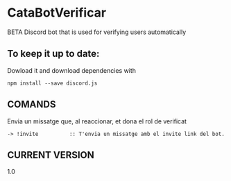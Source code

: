 # CataBotVerificar
BETA Discord bot that is used for verifying users automatically

## To keep it up to date:

Dowload it and download dependencies with
``` 
npm install --save discord.js
```

## **COMANDS**

Envia un missatge que, al reaccionar, et dona el rol de verificat

```
-> !invite			:: T'envia un missatge amb el invite link del bot.
```

## CURRENT VERSION
1.0
